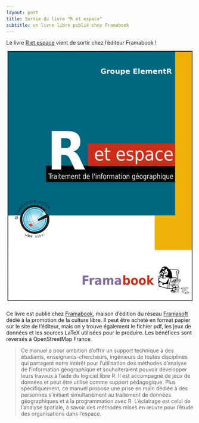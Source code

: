 ```yaml
---
layout: post
title: Sortie du livre "R et espace"
subtitle: un livre libre publié chez Framabook
---
```


Le livre [R et espace](https://framabook.org/r-et-espace) vient de sortir chez l’éditeur Framabook !

![](img/retespacecouv.png)

Ce livre est publié chez [Framabook](https://framabook.org), maison d’édition du réseau [Framasoft](https://framasoft.org) dédié à la promotion de la culture libre. Il peut être acheté en format papier sur le site de l’éditeur, mais on y trouve également le fichier pdf, les jeux de données et les sources LaTeX utilisées pour le produire. Les bénéfices sont reversés à OpenStreetMap France.

> Ce manuel a pour ambition d’offrir un support technique à des étudiants, enseignants-chercheurs, ingénieurs de toutes disciplines qui partagent notre intérêt pour l’utilisation des méthodes d’analyse de l’information géographique et souhaiteraient pouvoir développer leurs travaux à l’aide du logiciel libre R. Il est accompagné de jeux de données et peut être utilisé comme support pédagogique. Plus spécifiquement, ce manuel propose une prise en main dédiée à des personnes s’initiant simultanément au traitement de données géographiques et à la programmation avec R. L’éclairage est celui de l’analyse spatiale, à savoir des méthodes mises en œuvre pour l’étude des organisations dans l’espace.


